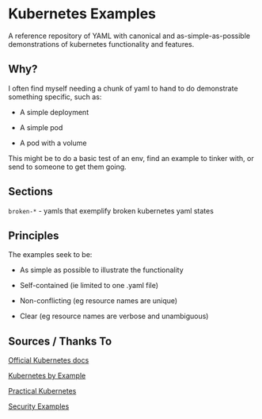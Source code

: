# Kubernetes Examples

A reference repository of YAML with canonical and as-simple-as-possible demonstrations of kubernetes functionality and features.

## Why?

I often find myself needing a chunk of yaml to hand to do demonstrate something specific, such as:

- A simple deployment

- A simple pod

- A pod with a volume

This might be to do a basic test of an env, find an example to tinker with, or send to someone to get them going.


## Sections

`broken-*` - yamls that exemplify broken kubernetes yaml states

## Principles

The examples seek to be:

- As simple as possible to illustrate the functionality

- Self-contained (ie limited to one .yaml file)

- Non-conflicting (eg resource names are unique)

- Clear (eg resource names are verbose and unambiguous)

## Sources / Thanks To

[Official Kubernetes docs](https://kubernetes.io/docs/)

[Kubernetes by Example](https://kubernetesbyexample.com/)

[Practical Kubernetes](https://github.com/kubernauts/practical-kubernetes-problems)

[Security Examples](https://github.com/NodyHub/docker-k8s-resources/tree/master/k8s-pods)
